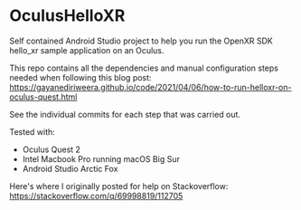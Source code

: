 # OculusHelloXR

Self contained Android Studio project to help you run the OpenXR SDK hello_xr sample application on an Oculus.

This repo contains all the dependencies and manual configuration steps needed when following this blog post:
https://gayanediriweera.github.io/code/2021/04/06/how-to-run-helloxr-on-oculus-quest.html

See the individual commits for each step that was carried out.

Tested with:
 - Oculus Quest 2
 - Intel Macbook Pro running macOS Big Sur
 - Android Studio Arctic Fox

Here's where I originally posted for help on Stackoverflow: https://stackoverflow.com/q/69998819/112705
